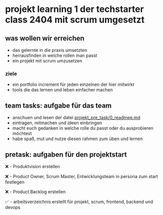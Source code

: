 # projekt learning 1 der techstarter class 2404 mit scrum umgesetzt

## was wollen wir erreichen
- das gelernte in die praxis umsetzten
- herrausfinden in welche rollen man passt
- ein projekt mit scrum umzusetzen
  
### ziele 
- ein portfolio increment für jeden einzelnen der hier mitwirkt
- tools die das lernen und leben einfacher machen

## team tasks: aufgabe für das team
- anschuen und lesen der datei [projekt_pre_task/0_readmee.md](https://github.com/fchristian1/project-learning-1/blob/master/projekt_pre_task/0_readme.md)
- eintragen, mitmachen und ideen einbringen
- macht euch gedanken in welche rolle du passt oder du ausprobieren möchtest
- habe spaß, mut und nutze diesen rahmen zum üben und lernen

## pretask: aufgaben für den projektstart
❌ - Produktvision erstellen

❌ - Product Owner, Scrum Master, Entwicklungsteam in persona zum start festlegen

❌ - Product Backlog erstellen

✅ - arbeitsverzeichnis erstellt für projekt, scrum, frontend, backend und devops
